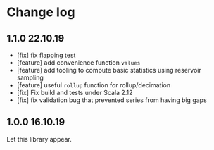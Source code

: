 # Change log

## 1.1.0 22.10.19

* [fix] fix flapping test
* [feature] add convenience function `values`
* [feature] add tooling to compute basic statistics using reservoir sampling
* [feature] useful `rollup` function for rollup/decimation
* [fix] Fix build and tests under Scala 2.12
* [fix] fix validation bug that prevented series from having big gaps

## 1.0.0 16.10.19

Let this library appear.
